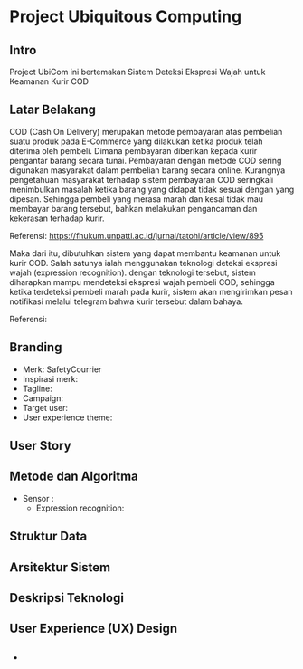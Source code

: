 # Project Ubiquitous Computing

## Intro
Project UbiCom ini bertemakan Sistem Deteksi Ekspresi Wajah untuk Keamanan Kurir COD

## Latar Belakang
COD (Cash On Delivery) merupakan metode pembayaran atas pembelian suatu produk pada E-Commerce yang dilakukan ketika produk telah diterima oleh pembeli. Dimana pembayaran diberikan kepada kurir pengantar barang secara tunai. Pembayaran dengan metode COD sering digunakan masyarakat dalam pembelian barang secara online. Kurangnya pengetahuan masyarakat terhadap sistem pembayaran COD seringkali menimbulkan masalah ketika barang yang didapat tidak sesuai dengan yang dipesan. Sehingga pembeli yang merasa marah dan kesal tidak mau membayar barang tersebut, bahkan melakukan pengancaman dan kekerasan terhadap kurir. 

Referensi: https://fhukum.unpatti.ac.id/jurnal/tatohi/article/view/895

Maka dari itu, dibutuhkan sistem yang dapat membantu keamanan untuk kurir COD. Salah satunya ialah menggunakan teknologi deteksi ekspresi wajah (expression recognition). dengan teknologi tersebut, sistem diharapkan mampu mendeteksi ekspresi wajah pembeli COD, sehingga ketika terdeteksi pembeli marah pada kurir, sistem akan mengirimkan pesan notifikasi melalui telegram bahwa kurir tersebut dalam bahaya.

Referensi:

## Branding
- Merk: SafetyCourrier
- Inspirasi merk:
- Tagline:
- Campaign:
- Target user:
- User experience theme:

## User Story

## Metode dan Algoritma
- Sensor :
  * Expression recognition:
 
## Struktur Data

## Arsitektur Sistem

## Deskripsi Teknologi

## User Experience (UX) Design

##
- 
